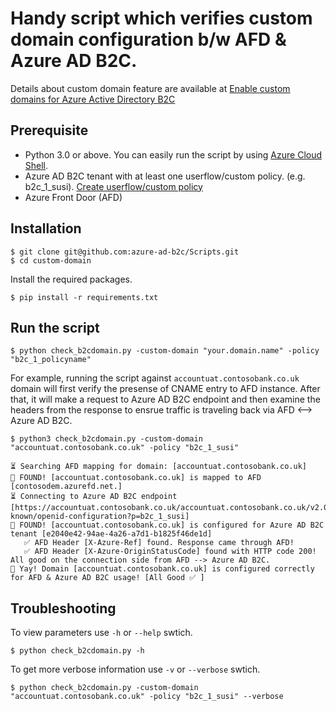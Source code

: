 # Handy script which verifies custom domain configuration b/w AFD & Azure AD B2C. 

Details about custom domain feature are available at [Enable custom domains for Azure Active Directory B2C](https://docs.microsoft.com/en-us/azure/active-directory-b2c/custom-domain?pivots=b2c-user-flow)

## Prerequisite
* Python 3.0 or above. You can easily run the script by using [Azure Cloud Shell](https://shell.azure.com/).
* Azure AD B2C tenant with at least one userflow/custom policy. (e.g. b2c_1_susi). [Create userflow/custom policy](https://docs.microsoft.com/en-us/azure/active-directory-b2c/tutorial-create-user-flows?pivots=b2c-user-flow)
* Azure Front Door (AFD)

## Installation 
```
$ git clone git@github.com:azure-ad-b2c/Scripts.git
$ cd custom-domain
```

Install the required packages.
```
$ pip install -r requirements.txt
```

## Run the script
```
$ python check_b2cdomain.py -custom-domain "your.domain.name" -policy "b2c_1_policyname"
```

For example, running the script against ```accountuat.contosobank.co.uk``` domain will first verify the presense of CNAME entry to AFD instance. After that, it will make a request to Azure AD B2C endpoint and then examine the headers from the response to ensrue traffic is traveling back via AFD <--> Azure AD B2C.
```
$ python3 check_b2cdomain.py -custom-domain "accountuat.contosobank.co.uk" -policy "b2c_1_susi" 

⏳ Searching AFD mapping for domain: [accountuat.contosobank.co.uk]
💯 FOUND! [accountuat.contosobank.co.uk] is mapped to AFD [contosodem.azurefd.net.]
⏳ Connecting to Azure AD B2C endpoint [https://accountuat.contosobank.co.uk/accountuat.contosobank.co.uk/v2.0/.well-known/openid-configuration?p=b2c_1_susi]
💯 FOUND! [accountuat.contosobank.co.uk] is configured for Azure AD B2C tenant [e2040e42-94ae-4a26-a7d1-b1825f46de1d]
   ✅ AFD Header [X-Azure-Ref] found. Response came through AFD! 
   ✅ AFD Header [X-Azure-OriginStatusCode] found with HTTP code 200! All good on the connection side from AFD --> Azure AD B2C.
🚀 Yay! Domain [accountuat.contosobank.co.uk] is configured correctly for AFD & Azure AD B2C usage! [All Good ✅ ]
```
## Troubleshooting

To view parameters use ``-h`` or ``--help`` swtich.
```
$ python check_b2cdomain.py -h  
```
To get more verbose information use ``-v`` or ``--verbose`` swtich.
```
$ python check_b2cdomain.py -custom-domain "accountuat.contosobank.co.uk" -policy "b2c_1_susi" --verbose
```
